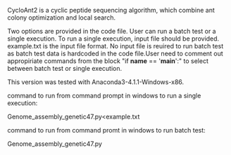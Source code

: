 CycloAnt2 is a cyclic peptide sequencing algorithm, which combine ant colony optimization and local search.

Two options are provided in the code file. User can run a batch test or a single execution. To run a single execution, input file should be provided. example.txt is the input file format. No input file is reuired to run batch test as batch test data is hardcoded in the code file.User need to comment out appropiriate commands from the block "if __name__ == '__main__':" to select between batch test or single execution.

This version was tested with Anaconda3-4.1.1-Windows-x86.

command to run from command prompt in windows to run a single execution:

Genome_assembly_genetic47.py<example.txt

command to run from command promt in windows to run batch test:

Genome_assembly_genetic47.py
